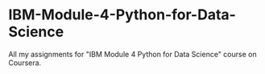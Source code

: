 # IBM-Module-4-Python-for-Data-Science
All my assignments for "IBM Module 4 Python for Data Science" course on Coursera.
